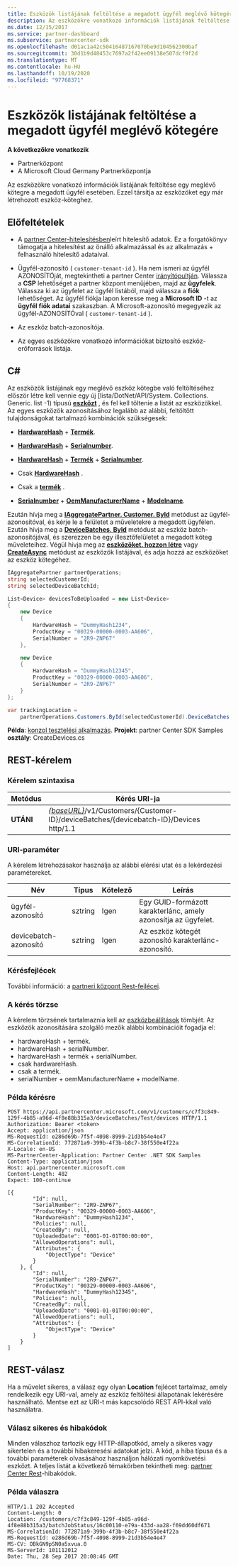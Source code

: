 ```yaml
---
title: Eszközök listájának feltöltése a megadott ügyfél meglévő kötegére
description: Az eszközökre vonatkozó információk listájának feltöltése egy meglévő kötegre a megadott ügyfél esetében. Ezzel társítja az eszközöket egy már létrehozott eszköz-köteghez.
ms.date: 12/15/2017
ms.service: partner-dashboard
ms.subservice: partnercenter-sdk
ms.openlocfilehash: d01ac1a42c50416487167070be9d104562300baf
ms.sourcegitcommit: 30d1b9d48453c7697a2f42ee09138e507dcf9f2d
ms.translationtype: MT
ms.contentlocale: hu-HU
ms.lasthandoff: 10/19/2020
ms.locfileid: "97768371"
---
```

# <a name="upload-a-list-of-devices-to-an-existing-batch-for-the-specified-customer"></a>Eszközök listájának feltöltése a megadott ügyfél meglévő kötegére

**A következőkre vonatkozik**

- Partnerközpont
- A Microsoft Cloud Germany Partnerközpontja

Az eszközökre vonatkozó információk listájának feltöltése egy meglévő kötegre a megadott ügyfél esetében. Ezzel társítja az eszközöket egy már létrehozott eszköz-köteghez.

## <a name="prerequisites"></a>Előfeltételek

- A [partner Center-hitelesítésben](partner-center-authentication.md)leírt hitelesítő adatok. Ez a forgatókönyv támogatja a hitelesítést az önálló alkalmazással és az alkalmazás + felhasználó hitelesítő adataival.

- Ügyfél-azonosító ( `customer-tenant-id` ). Ha nem ismeri az ügyfél AZONOSÍTÓját, megtekintheti a partner Center [irányítópultján](https://partner.microsoft.com/dashboard). Válassza a **CSP** lehetőséget a partner központ menüjében, majd az **ügyfelek**. Válassza ki az ügyfelet az ügyfél listából, majd válassza a **fiók** lehetőséget. Az ügyfél fiókja lapon keresse meg a **Microsoft ID** -t az **ügyfél fiók adatai** szakaszban. A Microsoft-azonosító megegyezik az ügyfél-AZONOSÍTÓval ( `customer-tenant-id` ).

- Az eszköz batch-azonosítója.

- Az egyes eszközökre vonatkozó információkat biztosító eszköz-erőforrások listája.

## <a name="c"></a>C\#

Az eszközök listájának egy meglévő eszköz kötegbe való feltöltéséhez először létre kell vennie egy új [lista/DotNet/API/System. Collections. Generic. list -1) típusú [**eszközt**](/dotnet/api/microsoft.store.partnercenter.models.devicesdeployment.device) , és fel kell töltenie a listát az eszközökkel. Az egyes eszközök azonosításához legalább az alábbi, feltöltött tulajdonságokat tartalmazó kombinációk szükségesek:

- [**HardwareHash**](/dotnet/api/microsoft.store.partnercenter.models.devicesdeployment.device.hardwarehash)  +  [**Termék**](/dotnet/api/microsoft.store.partnercenter.models.devicesdeployment.device.productkey).

- [**HardwareHash**](/dotnet/api/microsoft.store.partnercenter.models.devicesdeployment.device.hardwarehash)  +  [**Serialnumber**](/dotnet/api/microsoft.store.partnercenter.models.devicesdeployment.device.serialnumber).

- [**HardwareHash**](/dotnet/api/microsoft.store.partnercenter.models.devicesdeployment.device.hardwarehash)  +  [**Termék**](/dotnet/api/microsoft.store.partnercenter.models.devicesdeployment.device.productkey)  +  [**Serialnumber**](/dotnet/api/microsoft.store.partnercenter.models.devicesdeployment.device.serialnumber).

- Csak [**HardwareHash**](/dotnet/api/microsoft.store.partnercenter.models.devicesdeployment.device.hardwarehash) .

- Csak a [**termék**](/dotnet/api/microsoft.store.partnercenter.models.devicesdeployment.device.productkey) .

- [**Serialnumber**](/dotnet/api/microsoft.store.partnercenter.models.devicesdeployment.device.serialnumber)  +  [**OemManufacturerName**](/dotnet/api/microsoft.store.partnercenter.models.devicesdeployment.device.oemmanufacturername)  +  [**Modelname**](/dotnet/api/microsoft.store.partnercenter.models.devicesdeployment.device.modelname).

Ezután hívja meg a [**IAggregatePartner. Customer. ById**](/dotnet/api/microsoft.store.partnercenter.customers.icustomercollection.byid) metódust az ügyfél-azonosítóval, és kérje le a felületet a műveletekre a megadott ügyfélen. Ezután hívja meg a [**DeviceBatches. ById**](/dotnet/api/microsoft.store.partnercenter.devicesdeployment.idevicesbatchcollection.byid) metódust az eszköz batch-azonosítójával, és szerezzen be egy illesztőfelületet a megadott köteg műveleteihez. Végül hívja meg az [**eszközöket. hozzon létre**](/dotnet/api/microsoft.store.partnercenter.devicesdeployment.idevicecollection.create) vagy [**CreateAsync**](/dotnet/api/microsoft.store.partnercenter.devicesdeployment.idevicecollection.createasync) metódust az eszközök listájával, és adja hozzá az eszközöket az eszköz kötegéhez.

``` csharp
IAggregatePartner partnerOperations;
string selectedCustomerId;
string selectedDeviceBatchId;

List<Device> devicesToBeUploaded = new List<Device>
{
    new Device
    {
        HardwareHash = "DummyHash1234",
        ProductKey = "00329-00000-0003-AA606",
        SerialNumber = "2R9-ZNP67"
    },

    new Device
    {
        HardwareHash = "DummyHash12345",
        ProductKey = "00329-00000-0003-AA606",
        SerialNumber = "2R9-ZNP67"
    }
};

var trackingLocation =
    partnerOperations.Customers.ById(selectedCustomerId).DeviceBatches.ById(selectedDeviceBatchId).Devices.Create(devicesToBeUploaded);
```

**Példa**: [konzol tesztelési alkalmazás](console-test-app.md). **Projekt**: partner Center SDK Samples **osztály**: CreateDevices.cs

## <a name="rest-request"></a>REST-kérelem

### <a name="request-syntax"></a>Kérelem szintaxisa

| Metódus   | Kérés URI-ja                                                                                                            |
|----------|------------------------------------------------------------------------------------------------------------------------|
| **UTÁNI** | [*{baseURL}*](partner-center-rest-urls.md)/v1/Customers/{Customer-ID}/deviceBatches/{devicebatch-ID}/Devices http/1.1 |

### <a name="uri-parameter"></a>URI-paraméter

A kérelem létrehozásakor használja az alábbi elérési utat és a lekérdezési paramétereket.

| Név           | Típus   | Kötelező | Leírás                                           |
|----------------|--------|----------|-------------------------------------------------------|
| ügyfél-azonosító    | sztring | Igen      | Egy GUID-formázott karakterlánc, amely azonosítja az ügyfelet. |
| devicebatch-azonosító | sztring | Igen      | Az eszköz kötegét azonosító karakterlánc-azonosító. |

### <a name="request-headers"></a>Kérésfejlécek

További információ: a [partneri központ Rest-fejlécei](headers.md).

### <a name="request-body"></a>A kérés törzse

A kérelem törzsének tartalmaznia kell az [eszközbeállítások](device-deployment-resources.md#device) tömbjét. Az eszközök azonosítására szolgáló mezők alábbi kombinációit fogadja el:

- hardwareHash + termék.
- hardwareHash + serialNumber.
- hardwareHash + termék + serialNumber.
- csak hardwareHash.
- csak a termék.
- serialNumber + oemManufacturerName + modelName.

### <a name="request-example"></a>Példa kérésre

```http
POST https://api.partnercenter.microsoft.com/v1/customers/c7f3c849-129f-4b85-a96d-4f8e88b315a3/deviceBatches/Test/devices HTTP/1.1
Authorization: Bearer <token>
Accept: application/json
MS-RequestId: e286d69b-7f5f-4098-8999-21d3b54e4e47
MS-CorrelationId: 772871a9-399b-4f3b-b8c7-38f550e4f22a
X-Locale: en-US
MS-PartnerCenter-Application: Partner Center .NET SDK Samples
Content-Type: application/json
Host: api.partnercenter.microsoft.com
Content-Length: 482
Expect: 100-continue

[{
        "Id": null,
        "SerialNumber": "2R9-ZNP67",
        "ProductKey": "00329-00000-0003-AA606",
        "HardwareHash": "DummyHash1234",
        "Policies": null,
        "CreatedBy": null,
        "UploadedDate": "0001-01-01T00:00:00",
        "AllowedOperations": null,
        "Attributes": {
            "ObjectType": "Device"
        }
    }, {
        "Id": null,
        "SerialNumber": "2R9-ZNP67",
        "ProductKey": "00329-00000-0003-AA606",
        "HardwareHash": "DummyHash12345",
        "Policies": null,
        "CreatedBy": null,
        "UploadedDate": "0001-01-01T00:00:00",
        "AllowedOperations": null,
        "Attributes": {
            "ObjectType": "Device"
        }
    }
]
```

## <a name="rest-response"></a>REST-válasz

Ha a művelet sikeres, a válasz egy olyan **Location** fejlécet tartalmaz, amely rendelkezik egy URI-val, amely az eszköz feltöltési állapotának lekérésére használható. Mentse ezt az URI-t más kapcsolódó REST API-kkal való használatra.

### <a name="response-success-and-error-codes"></a>Válasz sikeres és hibakódok

Minden válaszhoz tartozik egy HTTP-állapotkód, amely a sikeres vagy sikertelen és a további hibakeresési adatokat jelzi. A kód, a hiba típusa és a további paraméterek olvasásához használjon hálózati nyomkövetési eszközt. A teljes listát a következő témakörben tekintheti meg: [partner Center Rest](error-codes.md)-hibakódok.

### <a name="response-example"></a>Példa válaszra

```http
HTTP/1.1 202 Accepted
Content-Length: 0
Location: /customers/c7f3c849-129f-4b85-a96d-4f8e88b315a3/batchJobStatus/16c00110-e79a-433d-aa28-f69dd60df671
MS-CorrelationId: 772871a9-399b-4f3b-b8c7-38f550e4f22a
MS-RequestId: e286d69b-7f5f-4098-8999-21d3b54e4e47
MS-CV: OBkGN9pSN0a5xvua.0
MS-ServerId: 101112012
Date: Thu, 28 Sep 2017 20:08:46 GMT
```
